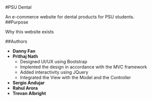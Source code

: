 #PSU Dental

An e-commerce website for dental products for PSU students.                                                 
##Purpose

Why this website exists

##Authors

 * **Danny Fan**
 * **Prithaj Nath**
   	 * Designed UI/UX using Bootstrap 
	 * Implented the design in accordance with the MVC framework
	 * Added interactivity using JQuery
	 * Integrated the View with the Model and the Controller
 * **Sergio Andujar**
 * **Rahul Arora**
 * **Trevan Albright**
                                                                                                                                                                                                                                                                                                                                                                                                                                                        
